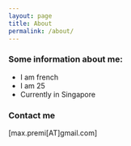 ```yaml
---
layout: page
title: About
permalink: /about/
---
```


### Some information about me:

- I am french
- I am 25
- Currently in Singapore

### Contact me

[max.premi\[AT\]gmail.com]
